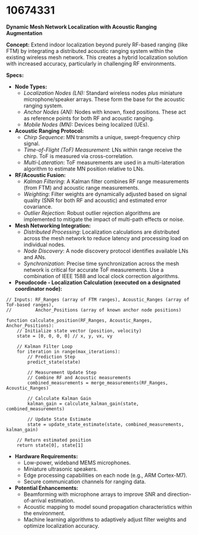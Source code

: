 # 10674331

**Dynamic Mesh Network Localization with Acoustic Ranging Augmentation**

**Concept:** Extend indoor localization beyond purely RF-based ranging (like FTM) by integrating a distributed acoustic ranging system within the existing wireless mesh network. This creates a hybrid localization solution with increased accuracy, particularly in challenging RF environments.

**Specs:**

*   **Node Types:**
    *   *Localization Nodes (LN):* Standard wireless nodes *plus* miniature microphone/speaker arrays. These form the base for the acoustic ranging system.
    *   *Anchor Nodes (AN):*  Nodes with known, fixed positions.  These act as reference points for both RF and acoustic ranging.
    *   *Mobile Nodes (MN):* Devices being localized (UEs).
*   **Acoustic Ranging Protocol:**
    *   *Chirp Sequence*: MN transmits a unique, swept-frequency chirp signal.
    *   *Time-of-Flight (ToF) Measurement*: LNs within range receive the chirp. ToF is measured via cross-correlation.
    *   *Multi-Lateration*:  ToF measurements are used in a multi-lateration algorithm to estimate MN position relative to LNs.
*   **RF/Acoustic Fusion:**
    *   *Kalman Filtering*: A Kalman filter combines RF range measurements (from FTM) and acoustic range measurements.
    *   *Weighting*: Filter weights are dynamically adjusted based on signal quality (SNR for both RF and acoustic) and estimated error covariance.
    *   *Outlier Rejection*: Robust outlier rejection algorithms are implemented to mitigate the impact of multi-path effects or noise.
*   **Mesh Networking Integration:**
    *   *Distributed Processing*: Localization calculations are distributed across the mesh network to reduce latency and processing load on individual nodes.
    *   *Node Discovery*: A node discovery protocol identifies available LNs and ANs.
    *   *Synchronization*:  Precise time synchronization across the mesh network is critical for accurate ToF measurements. Use a combination of IEEE 1588 and local clock correction algorithms.
*   **Pseudocode - Localization Calculation (executed on a designated coordinator node):**

```
// Inputs: RF_Ranges (array of FTM ranges), Acoustic_Ranges (array of ToF-based ranges),
//         Anchor_Positions (array of known anchor node positions)

function calculate_position(RF_Ranges, Acoustic_Ranges, Anchor_Positions):
    // Initialize state vector (position, velocity)
    state = [0, 0, 0, 0] // x, y, vx, vy

    // Kalman Filter Loop
    for iteration in range(max_iterations):
        // Prediction Step
        predict_state(state)

        // Measurement Update Step
        // Combine RF and Acoustic measurements
        combined_measurements = merge_measurements(RF_Ranges, Acoustic_Ranges)

        // Calculate Kalman Gain
        kalman_gain = calculate_kalman_gain(state, combined_measurements)

        // Update State Estimate
        state = update_state_estimate(state, combined_measurements, kalman_gain)

    // Return estimated position
    return state[0], state[1]
```

*   **Hardware Requirements:**
    *   Low-power, wideband MEMS microphones.
    *   Miniature ultrasonic speakers.
    *   Edge processing capabilities on each node (e.g., ARM Cortex-M7).
    *   Secure communication channels for ranging data.
*   **Potential Enhancements:**
    *   Beamforming with microphone arrays to improve SNR and direction-of-arrival estimation.
    *   Acoustic mapping to model sound propagation characteristics within the environment.
    *   Machine learning algorithms to adaptively adjust filter weights and optimize localization accuracy.